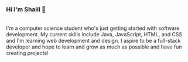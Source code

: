 ### Hi I'm Shaili 👋

<!--
**shailim/shailim** is a ✨ _special_ ✨ repository because its `README.md` (this file) appears on your GitHub profile.

Here are some ideas to get you started:

- 🔭 I’m currently working on ...
- 🌱 I’m currently learning ...
- 👯 I’m looking to collaborate on ...
- 🤔 I’m looking for help with ...
- 💬 Ask me about ...
- 📫 How to reach me: ...
- 😄 Pronouns: ...
- ⚡ Fun fact: ...
-->
<br> 
I'm a computer science student who's just getting started with software development.
My current skills include Java, JavaScript, HTML, and CSS and I'm learning web development and design. 
I aspire to be a full-stack developer and hope to learn and grow as much as possible and have fun creating projects!
